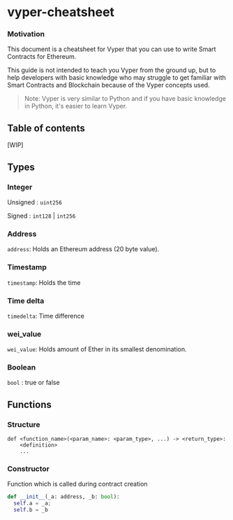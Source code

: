 # vyper-cheatsheet

### Motivation
This document is a cheatsheet for Vyper that you can use to write Smart Contracts for Ethereum.

This guide is not intended to teach you Vyper from the ground up, but to help developers with basic knowledge who may struggle to get familiar with Smart Contracts and Blockchain because of the Vyper concepts used.

> Note: Vyper is very similar to Python and if you have basic knowledge in Python, it's easier to learn Vyper.

## Table of contents

[WIP]

## Types

### Integer

Unsigned : `uint256`

Signed : `int128` | `int256`

### Address

`address`: Holds an Ethereum address (20 byte value).

### Timestamp

`timestamp`: Holds the time

### Time delta

`timedelta`: Time difference

### wei_value

`wei_value`: Holds amount of Ether in its smallest denomination.

### Boolean

`bool` : true or false


## Functions

### Structure

```
def <function_name>(<param_name>: <param_type>, ...) -> <return_type>:
    <definition>
    ...
```

### Constructor

Function which is called during contract creation

```python
def __init__(_a: address, _b: bool):
  self.a = _a;
  self.b = _b
```

